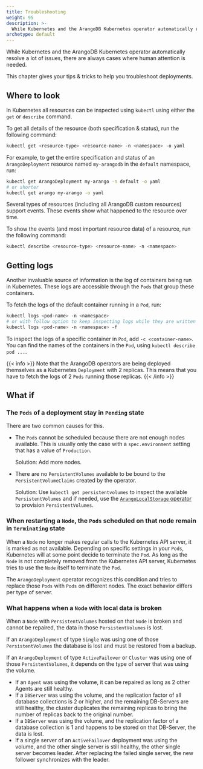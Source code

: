 ```yaml
---
title: Troubleshooting
weight: 95
description: >-
  While Kubernetes and the ArangoDB Kubernetes operator automatically resolve a lot of issues, there are always cases where human attention is needed
archetype: default
---
```

While Kubernetes and the ArangoDB Kubernetes operator automatically
resolve a lot of issues, there are always cases where human attention
is needed.

This chapter gives your tips & tricks to help you troubleshoot deployments.

## Where to look

In Kubernetes all resources can be inspected using `kubectl` using either
the `get` or `describe` command.

To get all details of the resource (both specification & status),
run the following command:

```bash
kubectl get <resource-type> <resource-name> -n <namespace> -o yaml
```

For example, to get the entire specification and status
of an `ArangoDeployment` resource named `my-arangodb` in the `default` namespace,
run:

```bash
kubectl get ArangoDeployment my-arango -n default -o yaml
# or shorter
kubectl get arango my-arango -o yaml
```

Several types of resources (including all ArangoDB custom resources) support
events. These events show what happened to the resource over time.

To show the events (and most important resource data) of a resource,
run the following command:

```bash
kubectl describe <resource-type> <resource-name> -n <namespace>
```

## Getting logs

Another invaluable source of information is the log of containers being run
in Kubernetes.
These logs are accessible through the `Pods` that group these containers.

To fetch the logs of the default container running in a `Pod`, run:

```bash
kubectl logs <pod-name> -n <namespace>
# or with follow option to keep inspecting logs while they are written
kubectl logs <pod-name> -n <namespace> -f
```

To inspect the logs of a specific container in `Pod`, add `-c <container-name>`.
You can find the names of the containers in the `Pod`, using `kubectl describe pod ...`.

{{< info >}}
Note that the ArangoDB operators are being deployed themselves as a Kubernetes `Deployment`
with 2 replicas. This means that you have to fetch the logs of 2 `Pods` running
those replicas.
{{< /info >}}

## What if

### The `Pods` of a deployment stay in `Pending` state

There are two common causes for this.

- The `Pods` cannot be scheduled because there are not enough nodes available.
  This is usually only the case with a `spec.environment` setting that has a value of `Production`.

  Solution: Add more nodes.

- There are no `PersistentVolumes` available to be bound to the `PersistentVolumeClaims`
  created by the operator.

  Solution:
  Use `kubectl get persistentvolumes` to inspect the available `PersistentVolumes`
  and if needed, use the [`ArangoLocalStorage` operator](storage-resource.md)
  to provision `PersistentVolumes`.

### When restarting a `Node`, the `Pods` scheduled on that node remain in `Terminating` state

When a `Node` no longer makes regular calls to the Kubernetes API server, it is
marked as not available. Depending on specific settings in your `Pods`, Kubernetes
will at some point decide to terminate the `Pod`. As long as the `Node` is not
completely removed from the Kubernetes API server, Kubernetes tries to use
the `Node` itself to terminate the `Pod`.

The `ArangoDeployment` operator recognizes this condition and tries to replace those
`Pods` with `Pods` on different nodes. The exact behavior differs per type of server.

### What happens when a `Node` with local data is broken

When a `Node` with `PersistentVolumes` hosted on that `Node` is broken and
cannot be repaired, the data in those `PersistentVolumes` is lost.

If an `ArangoDeployment` of type `Single` was using one of those `PersistentVolumes`
the database is lost and must be restored from a backup.

If an `ArangoDeployment` of type `ActiveFailover` or `Cluster` was using one of
those `PersistentVolumes`, it depends on the type of server that was using the volume.

- If an `Agent` was using the volume, it can be repaired as long as 2 other
  Agents are still healthy.
- If a `DBServer` was using the volume, and the replication factor of all database
  collections is 2 or higher, and the remaining DB-Servers are still healthy,
  the cluster duplicates the remaining replicas to
  bring the number of replicas back to the original number.
- If a `DBServer` was using the volume, and the replication factor of a database
  collection is 1 and happens to be stored on that DB-Server, the data is lost.
- If a single server of an `ActiveFailover` deployment was using the volume, and the
  other single server is still healthy, the other single server becomes leader.
  After replacing the failed single server, the new follower synchronizes with
  the leader.
